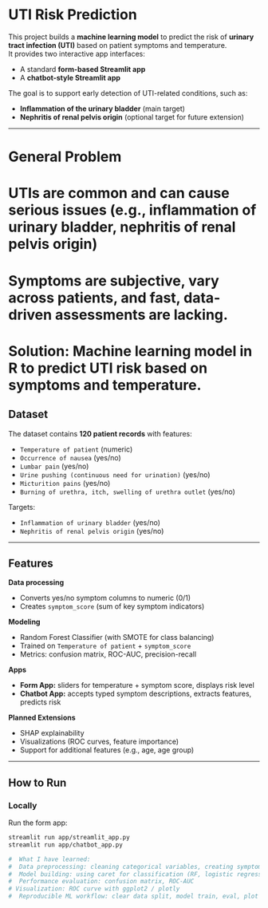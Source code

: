 # UTI Risk Prediction  


This project builds a **machine learning model** to predict the risk of **urinary tract infection (UTI)** based on patient symptoms and temperature.  
It provides two interactive app interfaces:
-  A standard **form-based Streamlit app**
-  A **chatbot-style Streamlit app**  

The goal is to support early detection of UTI-related conditions, such as:
- **Inflammation of the urinary bladder** (main target)
- **Nephritis of renal pelvis origin** (optional target for future extension)

---
# General Problem
# UTIs are common and can cause serious issues (e.g., inflammation of urinary bladder, nephritis of renal pelvis origin)
# Symptoms are subjective, vary across patients, and fast, data-driven assessments are lacking.

# Solution: Machine learning model in R to predict UTI risk based on symptoms and temperature.

##  Dataset  

The dataset contains **120 patient records** with features:
- `Temperature of patient` (numeric)  
- `Occurrence of nausea` (yes/no)  
- `Lumbar pain` (yes/no)  
- `Urine pushing (continuous need for urination)` (yes/no)  
- `Micturition pains` (yes/no)  
- `Burning of urethra, itch, swelling of urethra outlet` (yes/no)  

Targets:
- `Inflammation of urinary bladder` (yes/no)
- `Nephritis of renal pelvis origin` (yes/no)

---

##  Features  

 **Data processing**
- Converts yes/no symptom columns to numeric (0/1)
- Creates `symptom_score` (sum of key symptom indicators)

 **Modeling**
- Random Forest Classifier (with SMOTE for class balancing)
- Trained on `Temperature of patient` + `symptom_score`
- Metrics: confusion matrix, ROC-AUC, precision-recall

 **Apps**
- **Form App:** sliders for temperature + symptom score, displays risk level
- **Chatbot App:** accepts typed symptom descriptions, extracts features, predicts risk

**Planned Extensions**
- SHAP explainability  
- Visualizations (ROC curves, feature importance)  
- Support for additional features (e.g., age, age group)

---

##  How to Run  

### Locally  

Run the form app:  
```bash
streamlit run app/streamlit_app.py
streamlit run app/chatbot_app.py

#  What I have learned:
#  Data preprocessing: cleaning categorical variables, creating symptom_score
#  Model building: using caret for classification (RF, logistic regression, etc.)
#  Performance evaluation: confusion matrix, ROC-AUC
# Visualization: ROC curve with ggplot2 / plotly
#  Reproducible ML workflow: clear data split, model train, eval, plot